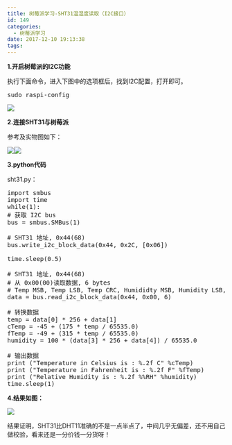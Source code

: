 ```yaml
---
title: 树莓派学习-SHT31温湿度读取（I2C接口）
id: 149
categories:
  - 树莓派学习
date: 2017-12-10 19:13:38
tags:
---
```


**1.开启树莓派的I2C功能**

执行下面命令，进入下图中的选项框后，找到I2C配置，打开即可。
<pre class="lang:default decode:true ">sudo raspi-config</pre>

![](http://www.xiajunyi.com/wp-content/uploads/2017/12/捕获-2-300x192.png)

**2.连接SHT31与树莓派**

参考及实物图如下：

![](http://www.xiajunyi.com/wp-content/uploads/2017/12/pi-and-sht31_bb-768x960-240x300.png)![](http://www.xiajunyi.com/wp-content/uploads/2017/12/IMG_20171210_190749-225x300.jpg)

**3.python代码**

sht31.py：
<pre class="lang:default decode:true ">import smbus
import time
while(1):
# 获取 I2C bus
bus = smbus.SMBus(1)

# SHT31 地址, 0x44(68)
bus.write_i2c_block_data(0x44, 0x2C, [0x06])

time.sleep(0.5)

# SHT31 地址, 0x44(68)
# 从 0x00(00)读取数据, 6 bytes
# Temp MSB, Temp LSB, Temp CRC, Humididty MSB, Humidity LSB, Humidity CRC
data = bus.read_i2c_block_data(0x44, 0x00, 6)

# 转换数据
temp = data[0] * 256 + data[1]
cTemp = -45 + (175 * temp / 65535.0)
fTemp = -49 + (315 * temp / 65535.0)
humidity = 100 * (data[3] * 256 + data[4]) / 65535.0

# 输出数据
print ("Temperature in Celsius is : %.2f C" %cTemp)
print ("Temperature in Fahrenheit is : %.2f F" %fTemp)
print ("Relative Humidity is : %.2f %%RH" %humidity)
time.sleep(1)</pre>

**4.结果如图：**

![](http://www.xiajunyi.com/wp-content/uploads/2017/12/温湿度-300x184.png)

结果证明，SHT31比DHT11准确的不是一点半点了，中间几乎无偏差，还不用自己做校验，看来还是一分价钱一分货呀！